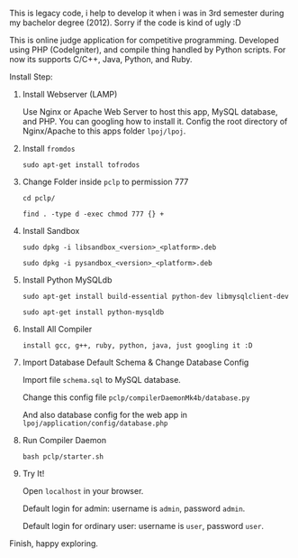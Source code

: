 This is legacy code, i help to develop it when i was in 3rd semester during my bachelor degree (2012). Sorry if the code is kind of ugly :D

This is online judge application for competitive programming. Developed using PHP (CodeIgniter), and compile thing handled by Python scripts. For now its supports C/C++, Java, Python, and Ruby.

Install Step:

1. Install Webserver (LAMP)

   Use Nginx or Apache Web Server to host this app, MySQL database, and PHP.
   You can googling how to install it.
   Config the root directory of Nginx/Apache to this apps folder `lpoj/lpoj`.

2. Install `fromdos`

   `sudo apt-get install tofrodos`

3. Change Folder inside `pclp` to permission 777

   `cd pclp/`
   
   `find . -type d -exec chmod 777 {} +`
   
4. Install Sandbox
   
   `sudo dpkg -i libsandbox_<version>_<platform>.deb`

   `sudo dpkg -i pysandbox_<version>_<platform>.deb`
   
5. Install Python MySQLdb

   `sudo apt-get install build-essential python-dev libmysqlclient-dev`
   
   `sudo apt-get install python-mysqldb`
   
6. Install All Compiler

   `install gcc, g++, ruby, python, java, just googling it :D`
   
7. Import Database Default Schema & Change Database Config

   Import file `schema.sql` to MySQL database.
   
   Change this config file `pclp/compilerDaemonMk4b/database.py`

   And also database config for the web app in `lpoj/application/config/database.php`

8. Run Compiler Daemon

   `bash pclp/starter.sh`
   
9. Try It!

   Open `localhost` in your browser.
   
   Default login for admin: username is `admin`, password `admin`.
   
   Default login for ordinary user: username is `user`, password `user`.
   
Finish, happy exploring.
